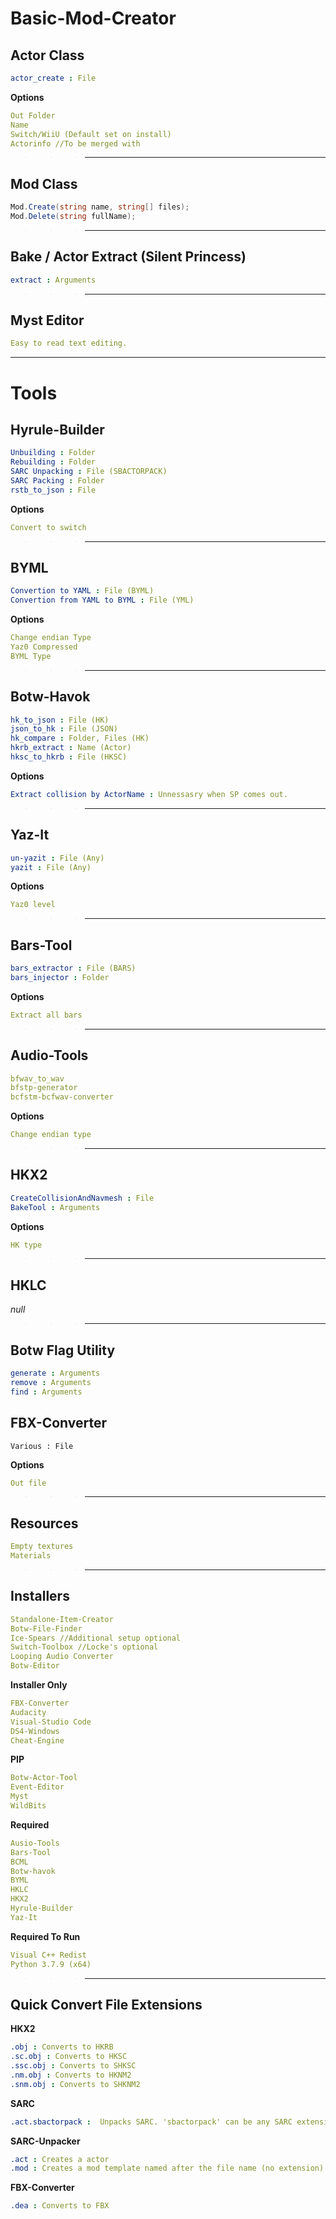 Basic-Mod-Creator
=================

Actor Class
-------------

```yaml
actor_create : File
```
**Options**

```yaml
Out Folder
Name
Switch/WiiU (Default set on install)
Actorinfo //To be merged with
```

> > > --- 

Mod Class
---------

```cs
Mod.Create(string name, string[] files);
Mod.Delete(string fullName);
```

> > > --- 

Bake / Actor Extract (Silent Princess)
-------------------------------

```yaml
extract : Arguments
```

> > > --- 

Myst Editor
-----------

```yaml
Easy to read text editing.
```

--- 

Tools
=====

Hyrule-Builder
--------------

```yaml
Unbuilding : Folder
Rebuilding : Folder
SARC Unpacking : File (SBACTORPACK)
SARC Packing : Folder
rstb_to_json : File
```

**Options**

```yaml
Convert to switch
```

> > > --- 

BYML
----

```yaml
Convertion to YAML : File (BYML)
Convertion from YAML to BYML : File (YML)
```

**Options**

```yaml
Change endian Type
Yaz0 Compressed
BYML Type
```

> > > --- 

Botw-Havok
----------

```yaml
hk_to_json : File (HK)
json_to_hk : File (JSON)
hk_compare : Folder, Files (HK)
hkrb_extract : Name (Actor)
hksc_to_hkrb : File (HKSC)
```

**Options**

```yaml
Extract collision by ActorName : Unnessasry when SP comes out.
```

> > > --- 

Yaz-It
------

```yaml
un-yazit : File (Any)
yazit : File (Any)
```

**Options**

```yaml
Yaz0 level
```

> > > --- 

Bars-Tool
---------

```yaml
bars_extractor : File (BARS)
bars_injector : Folder
```

**Options**

```yaml
Extract all bars
```

> > > --- 

Audio-Tools
-----------

```yaml
bfwav_to_wav
bfstp-generator
bcfstm-bcfwav-converter
```

**Options**

```yaml
Change endian type
```

> > > --- 

HKX2
----

```yaml
CreateCollisionAndNavmesh : File
BakeTool : Arguments
```

**Options**

```yaml
HK type
```

> > > --- 

HKLC
----

_null_

> > > --- 

Botw Flag Utility
-----------------

```yaml
generate : Arguments
remove : Arguments
find : Arguments
```

FBX-Converter
-------------

```
Various : File
```

**Options**

```yaml
Out file
```

> > > --- 

Resources
---------

```yaml
Empty textures
Materials
```

> > > --- 

Installers
----------

```yaml
Standalone-Item-Creator
Botw-File-Finder
Ice-Spears //Additional setup optional
Switch-Toolbox //Locke's optional
Looping Audio Converter
Botw-Editor
```

**Installer Only**

```yaml
FBX-Converter
Audacity
Visual-Studio Code
DS4-Windows
Cheat-Engine
```

**PIP**

```yaml
Botw-Actor-Tool
Event-Editor
Myst
WildBits
```

**Required**

```yaml
Ausio-Tools
Bars-Tool
BCML
Botw-havok
BYML
HKLC
HKX2
Hyrule-Builder
Yaz-It
```

**Required To Run**

```yaml
Visual C++ Redist
Python 3.7.9 (x64)
```

> > > --- 

Quick Convert File Extensions
-------------------------

**HKX2**

```yaml
.obj : Converts to HKRB
.sc.obj : Converts to HKSC
.ssc.obj : Converts to SHKSC
.nm.obj : Converts to HKNM2
.snm.obj : Converts to SHKNM2
```

**SARC**

```yaml
.act.sbactorpack :  Unpacks SARC. 'sbactorpack' can be any SARC extension.
```

**SARC-Unpacker**

```yaml
.act : Creates a actor
.mod : Creates a mod template named after the file name (no extension)
```

**FBX-Converter**

```yaml
.dea : Converts to FBX
```

